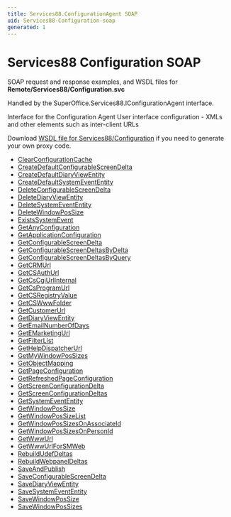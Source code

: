 ```yaml
---
title: Services88.ConfigurationAgent SOAP
uid: Services88-Configuration-soap
generated: 1
---
```


# Services88 Configuration SOAP

SOAP request and response examples, and WSDL files for **Remote/Services88/Configuration.svc**

Handled by the <see cref="T:SuperOffice.Services88.IConfigurationAgent">SuperOffice.Services88.IConfigurationAgent</see> interface.

Interface for the Configuration Agent
User interface configuration - XMLs and other elements such as inter-client URLs

Download [WSDL file for Services88/Configuration](../Services88-Configuration.md) if you need to generate your own proxy code.

* [ClearConfigurationCache](ClearConfigurationCache.md)
* [CreateDefaultConfigurableScreenDelta](CreateDefaultConfigurableScreenDelta.md)
* [CreateDefaultDiaryViewEntity](CreateDefaultDiaryViewEntity.md)
* [CreateDefaultSystemEventEntity](CreateDefaultSystemEventEntity.md)
* [DeleteConfigurableScreenDelta](DeleteConfigurableScreenDelta.md)
* [DeleteDiaryViewEntity](DeleteDiaryViewEntity.md)
* [DeleteSystemEventEntity](DeleteSystemEventEntity.md)
* [DeleteWindowPosSize](DeleteWindowPosSize.md)
* [ExistsSystemEvent](ExistsSystemEvent.md)
* [GetAnyConfiguration](GetAnyConfiguration.md)
* [GetApplicationConfiguration](GetApplicationConfiguration.md)
* [GetConfigurableScreenDelta](GetConfigurableScreenDelta.md)
* [GetConfigurableScreenDeltasByDelta](GetConfigurableScreenDeltasByDelta.md)
* [GetConfigurableScreenDeltasByQuery](GetConfigurableScreenDeltasByQuery.md)
* [GetCRMUrl](GetCRMUrl.md)
* [GetCSAuthUrl](GetCSAuthUrl.md)
* [GetCsCgiUrlInternal](GetCsCgiUrlInternal.md)
* [GetCsProgramUrl](GetCsProgramUrl.md)
* [GetCSRegistryValue](GetCSRegistryValue.md)
* [GetCSWwwFolder](GetCSWwwFolder.md)
* [GetCustomerUrl](GetCustomerUrl.md)
* [GetDiaryViewEntity](GetDiaryViewEntity.md)
* [GetEmailNumberOfDays](GetEmailNumberOfDays.md)
* [GetEMarketingUrl](GetEMarketingUrl.md)
* [GetFilterList](GetFilterList.md)
* [GetHelpDispatcherUrl](GetHelpDispatcherUrl.md)
* [GetMyWindowPosSizes](GetMyWindowPosSizes.md)
* [GetObjectMapping](GetObjectMapping.md)
* [GetPageConfiguration](GetPageConfiguration.md)
* [GetRefreshedPageConfiguration](GetRefreshedPageConfiguration.md)
* [GetScreenConfigurationDelta](GetScreenConfigurationDelta.md)
* [GetScreenConfigurationDeltas](GetScreenConfigurationDeltas.md)
* [GetSystemEventEntity](GetSystemEventEntity.md)
* [GetWindowPosSize](GetWindowPosSize.md)
* [GetWindowPosSizeList](GetWindowPosSizeList.md)
* [GetWindowPosSizesOnAssociateId](GetWindowPosSizesOnAssociateId.md)
* [GetWindowPosSizesOnPersonId](GetWindowPosSizesOnPersonId.md)
* [GetWwwUrl](GetWwwUrl.md)
* [GetWwwUrlForSMWeb](GetWwwUrlForSMWeb.md)
* [RebuildUdefDeltas](RebuildUdefDeltas.md)
* [RebuildWebpanelDeltas](RebuildWebpanelDeltas.md)
* [SaveAndPublish](SaveAndPublish.md)
* [SaveConfigurableScreenDelta](SaveConfigurableScreenDelta.md)
* [SaveDiaryViewEntity](SaveDiaryViewEntity.md)
* [SaveSystemEventEntity](SaveSystemEventEntity.md)
* [SaveWindowPosSize](SaveWindowPosSize.md)
* [SaveWindowPosSizes](SaveWindowPosSizes.md)

